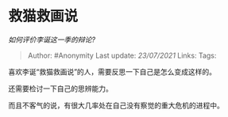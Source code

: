 # 救猫救画说
*如何评价李诞这一季的辩论?*

> Author: #Anonymity
> Last update: *23/07/2021*
> Links:
> Tags:

喜欢李诞“救猫救画说”的人，需要反思一下自己是怎么变成这样的。

还需要检讨一下自己的思辨能力。

而且不客气的说，有很大几率处在自己没有察觉的重大危机的进程中。
